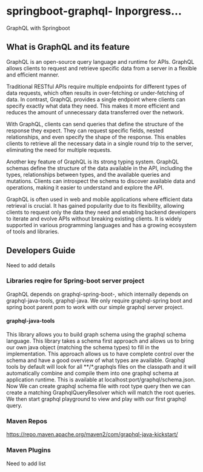 # springboot-graphql- Inporgress...
GraphQL with Springboot
## What is GraphQL and its feature
GraphQL is an open-source query language and runtime for APIs. GraphQL allows clients to request and retrieve specific 
data from a server in a flexible and efficient manner.

Traditional RESTful APIs require multiple endpoints for different types of data requests, which often results in over-fetching 
or under-fetching of data. In contrast, GraphQL provides a single endpoint where clients can specify exactly what data they need. 
This makes it more efficient and reduces the amount of unnecessary data transferred over the network.

With GraphQL, clients can send queries that define the structure of the response they expect. They can request specific 
fields, nested relationships, and even specify the shape of the response. This enables clients to retrieve all the necessary 
data in a single round trip to the server, eliminating the need for multiple requests.

Another key feature of GraphQL is its strong typing system. GraphQL schemas define the structure of the data available in the 
API, including the types, relationships between types, and the available queries and mutations. Clients can introspect the schema 
to discover available data and operations, making it easier to understand and explore the API.

GraphQL is often used in web and mobile applications where efficient data retrieval is crucial. It has gained popularity due to 
its flexibility, allowing clients to request only the data they need and enabling backend developers to iterate and evolve APIs 
without breaking existing clients. It is widely supported in various programming languages and has a growing ecosystem of tools 
and libraries.

## Developers Guide
Need to add details
### Libraries reqire for Spring-boot server project
 GraphQL depends on graphql-spring-boot-, which internally depends on graphql-java-tools, graphql-java. We only require graphql-spring 
 boot and spring boot parent pom to work with our simple graphql server project.
#### graphql-java-tools 
This library allows you to build graph schema using the graphql schema language. This library takes a schema first approach and 
allows us to bring our own java object (matching the schema types) to fill in the implementation. This approach allows us to have 
complete control over the schema and have a good overview of what types are available. Graphql tools by default will look for all 
**/*.graphqls files on the classpath and it will automatically combine and compile them into one graphql schema at application runtime. 
This is available at localhost:port/graphql/schema.json.
Now We can create graphql schema file with root type query then we can create a matching GraphqlQueryResolver which will match the root 
queries. We then start graphql playground to view and play with our first graphql query.
### Maven Repos
https://repo.maven.apache.org/maven2/com/graphql-java-kickstart/
### Maven Plugins
Need to add list    